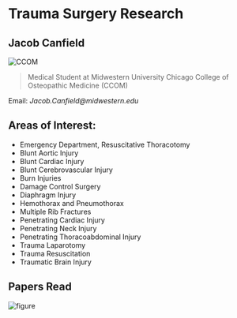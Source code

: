 # Trauma Surgery Research

## Jacob Canfield

![CCOM](https://upload.wikimedia.org/wikipedia/commons/thumb/d/da/CCOM_Seal.jpg/1200px-CCOM_Seal.jpg)


> Medical Student at Midwestern University Chicago College of Osteopathic Medicine (CCOM)

Email: _Jacob.Canfield@midwestern.edu_


## Areas of Interest:

- Emergency Department, Resuscitative Thoracotomy
- Blunt Aortic Injury
- Blunt Cardiac Injury
- Blunt Cerebrovascular Injury
- Burn Injuries
- Damage Control Surgery
- Diaphragm Injury
- Hemothorax and Pneumothorax
- Multiple Rib Fractures
- Penetrating Cardiac Injury
- Penetrating Neck Injury
- Penetrating Thoracoabdominal Injury
- Trauma Laparotomy
- Trauma Resuscitation
- Traumatic Brain Injury

## Papers Read

![figure]('/Users/JakeCanfield/Documents/Trauma_Surgery_Research/Python/papers_read_metrics.png')